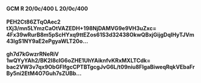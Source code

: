 #### GCM R 20/0c/400 L 20/0c/400
**PEH2Ct86ZTqOAec2**<br/>**tXj3/mn5LYmzCaOtVAZEDH+198NjDAMVG9e9VH3uZxc=**<br/>**4Fx39wRurB8m5pScHYxq9ttEZos61S3d32438OkwQBxjGijgDqIHyTJVm43IgS1NY9aE2ePgyaWLT20o...**<br/><br/>
**gh7d7kGwzrRNeRiV**<br/>**1wQYyYAh2/BK2l8clG6oZHE1UhYAiknfvKRxMXLTCdk=**<br/>**bac2VW3v7qx9ObGFIfgcCPTBTgcgJvG6L/t09niu8FlgaBiweqRqkVEbaFrBy5ni2EtM4O7Guh7sZUBb...**